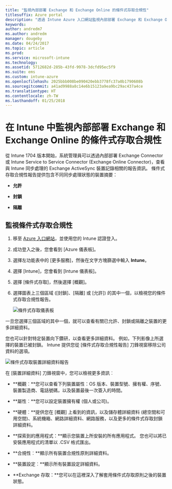 ```yaml
---
title: "監視內部部署 Exchange 和 Exchange Online 的條件式存取合規性"
titlesuffix: Azure portal
description: "透過 Intune Azure 入口網站監視內部部署 Exchange 和 Exchange Online 的條件式存取合規性"
keywords: 
author: andredm7
ms.author: andredm
manager: dougeby
ms.date: 04/24/2017
ms.topic: article
ms.prod: 
ms.service: microsoft-intune
ms.technology: 
ms.assetid: 5712682d-285b-43fd-9978-3dcfd95ec5f9
ms.suite: ems
ms.custom: intune-azure
ms.openlocfilehash: 2025bbb008be090420ebb3778fc37a0b1790608b
ms.sourcegitcommit: a41ad9988a8c14e6b15123a9ea9bc29ac437a4ce
ms.translationtype: HT
ms.contentlocale: zh-TW
ms.lasthandoff: 01/25/2018
---
```

# <a name="monitor-conditional-access-compliance-for-on-premises-exchange-and-exchange-online-in-intune"></a>在 Intune 中監視內部部署 Exchange 和 Exchange Online 的條件式存取合規性

從 Intune 1704 版本開始，系統管理員可以透過內部部署 Exchange Connector 或 Intune Service to Service Connector (Exchange Online Connector)，查看與 Intune 同步處理的 Exchange ActiveSync 裝置記錄相關的報告資訊。 條件式存取合規性報告提供包含不同同步處理狀態的裝置摘要：

-   **允許**

-   **封鎖**

-   **隔離**

## <a name="to-monitor-conditional-access-compliance"></a>監視條件式存取合規性

1.  移至 [Azure 入口網站](https://portal.azure.com/)，並使用您的 Intune 認證登入。

2.  成功登入之後，您會看到 [Azure 儀表板]。

3.  選擇左功能表中的 [更多服務]，然後在文字方塊篩選中輸入 **Intune**。

4.  選擇 [Intune]，您會看到 [Intune 儀表板]。

5.  選擇 [條件式存取]，然後選擇 [概觀]。

6.  選擇圖表上三個區域 ([封鎖]、[隔離] 或 [允許]) 的其中一個，以檢視您的條件式存取合規性報告。

    ![條件式存取儀表板](./media/CA-reporting-intune-1.png)

一旦您選擇三個區域的其中一個，就可以查看有關已允許、封鎖或隔離之裝置的更多詳細資料。

您也可以針對特定裝置向下鑽研，以查看更多詳細資料。 例如，下列影像上所選擇的裝置已被封鎖。 Intune 提供您從 [條件式存取合規性報告] 刀鋒視窗移除公司資料的選項。

![條件式存取裝置詳細資料報告](./media/CA-reporting-intune-3.png)

在 [裝置詳細資料] 刀鋒視窗中，您可以檢視更多資訊︰

-   **概觀︰**您可以查看下列裝置屬性：OS 版本、裝置型號、擁有權、序號、裝置製造商、電話號碼，以及裝置最後一次簽入的時間。

-   **屬性︰**您可以設定裝置擁有權 (個人或公司)。

-   **硬體︰**提供您在 [概觀] 上看到的資訊，以及儲存體詳細資料 (總空間和可用空間)、系統機箱、網路詳細資料、網路服務，以及更多的條件式存取封鎖詳細資料。

-   **探索到的應用程式：**顯示您裝置上所安裝的所有應用程式。 您也可以將已安裝應用程式的清單以 .CSV 格式匯出。

-   **合規性︰**顯示所有裝置合規性原則詳細資料。

-   **裝置設定︰**顯示所有裝置設定詳細資料。

-   **Exchange 存取：**您可以在這裡深入了解套用條件式存取原則之後的裝置狀態。
